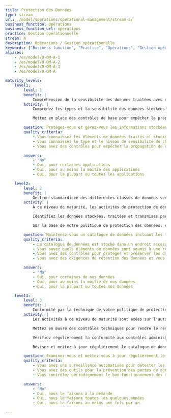 ```yaml
---
title: Protection des Données
type: stream
url: ./model/operations/operational-management/stream-a/
business_function: Opérations
business_function_url: operations
practice: Gestion opérationnelle
stream: A
description: Opérations / Gestion opérationnelle
keywords: ["Business function", "Practice", "Opérations", "Gestion opérationnelle"]
aliases:
    - /es/model/O-OM-A-1
    - /es/model/O-OM-A-2
    - /es/model/O-OM-A-3
    - /es/model/O-OM-A

maturity_levels:
    level1:
        level: 1
        benefit: |
            Compréhension de la sensibilité des données traitées avec des mesures dérivées à impact rapide
        activity: |
            Comprenez les types et la sensibilité des données stockées et traitées par vos applications et garantissez la bonne compréhension du devenir des données traitées (par ex. sauvegardes, partage avec des partenaires externes). À ce niveau de maturité, les informations recueillies peuvent être saisies sous différentes formes et dans différents endroits ; aucun catalogue de données à l'échelle de l'organisation n'est supposé exister. Protégez et gérez toutes les données associées à une application donnée conformément aux exigences de protection applicables aux données stockées et traitées les plus sensibles.

            Mettez en place des contrôles de base pour empêcher la propagation de données sensibles non assainies depuis les environnements de production vers des environnements de plus bas niveau. En veillant à ce que les données de production non assainies ne soient jamais propagées vers des environnements de plus bas niveau (non-production), vous pouvez concentrer les politiques et les activités de protection des données sur la production.

        question: Protégez-vous et gérez-vous les informations stockées et traitées par chaque application selon les exigences de protection des données?
        quality_criteria:
            - Vous connaissez les éléments de données traités et stockés par chaque application
            - Vous connaissez le type et le niveau de sensibilité de chaque élément de données identifié
            - Vous avez des contrôles pour empêcher la propagation de données sensibles non assainies de l'environnement de production vers les environnements inférieurs

        answers:
            - "No"
            - Oui, pour certaines applications
            - Oui, pour au moins la moitié des applications
            - Oui, pour la plupart ou toutes les applications

    level2:
        level: 2
        benefit: |
            Gestion standardisée des différentes classes de données sensibles
        activity: |
            À ce niveau de maturité, les activités de protection de données se concentrent sur votre façon de gérer les données en votre possession. Établissez des contrôles techniques et administratifs pour protéger la confidentialité des données sensibles ainsi que l'intégrité et la disponibilité de toutes les données en votre possession, de leur création / réception initiale jusqu'à la destruction des sauvegardes à la fin de leur période de rétention.

            Identifiez les données stockées, traitées et transmises par des applications et enregistrez les informations concernant leur type, leur niveau de sensibilité (classification) et leur(s) lieu(x) de stockage dans votre catalogue de données. Identifiez clairement les enregistrements ou les éléments de données soumis à une réglementation spécifique. Établir une source de référence concernant les données avec lesquelles vous travaillez permet une sélection plus fine de contrôles pour leur protection. La collecte de ces informations améliore l'exactitude, la pertinence et l'efficacité de vos réponses aux requêtes liées aux données (par ex. de la part des auditeurs, des équipes de réponse à incident ou des clients) et facilite les activités de modélisation des menaces et de conformité.

            Sur la base de votre politique de protection des données, établissez des processus et des procédures pour la protection et la conservation des données tout au long de leur cycle de vie, que ce soit au repos, en cours de traitement, ou en transit. Portez une attention particulière à la manipulation et à la protection des données sensibles en dehors du système de traitement actif, incluant, mais sans s'y limiter, le stockage, la rétention et la destruction des sauvegardes, et l'étiquetage, le chiffrement et la protection physique des supports de stockage hors ligne. Vos processus et procédures couvrent la mise en œuvre de tous les contrôles adoptés pour se conformer à la réglementation, aux restrictions contractuelles ou autres sur les lieux de stockage, l'accès de la part du personnel et autres facteurs.

        question: Maintenez-vous un catalogue de données incluant les types, les niveaux de sensibilité et les emplacements de traitement et de stockage ?
        quality_criteria:
            - Le catalogue de données est stocké dans un endroit accessible
            - Vous savez quels éléments de données sont soumis à une réglementation spécifique
            - Vous avez des contrôles pour protéger et préserver les données tout au long de leur durée de vie
            - Vous avez des exigences de rétention des données et vous détruisez les sauvegardes en temps voulu à la fin de la période de rétention

        answers:
            - "No"
            - Oui, pour certaines de nos données
            - Oui, pour au moins la moitié de nos données
            - Oui, pour la plupart ou toutes nos données

    level3:
        level: 3
        benefit: |
            Conformité par la technique de votre politique de protection des données
        activity: |
            Les activités à ce niveau de maturité sont axées sur l'automatisation de la protection des données, ce qui réduit votre dépendance à l'égard des efforts humains pour l'évaluation et la gestion de la conformité aux politiques. L’accent est mis sur les mécanismes de retours d'expérience et les examens proactifs, afin d’identifier et d’agir sur les possibilités d’amélioration des processus.

            Mettez en œuvre des contrôles techniques pour rendre le respect de votre politique de protection des données obligatoire et rendez opérationnel un suivi automatique pour détecter les infractions potentielles ou avérées. Vous pouvez utiliser une palette d'outils disponibles concernant la prévention des pertes de données, le contrôle d'accès et le suivi, ou la détection de comportements anormaux.

            Vérifiez régulièrement la conformité aux contrôles administratifs en vigueur et surveillez de près les performances et le fonctionnement opérationnel des mécanismes automatisés, y compris les sauvegardes et les suppressions d'enregistrements. Surveiller les outils permet de détecter et de signaler rapidement les pannes de l'automatisation, ce qui permet de prendre des mesures correctives efficacement.

            Révisez et mettez à jour régulièrement le catalogue de données afin de maintenir son exacte réflexion de votre jeu de données. Des examens et des mises à jour régulières des processus et des procédures maintiennent leur alignement sur vos politiques et vos priorités.

        question: Examinez-vous et mettez-vous à jour régulièrement le catalogue de données et vos politiques et procédures en matière de protection des données?
        quality_criteria:
            - Vous avez une surveillance automatisée pour détecter les violations potentielles ou réelles de la politique de protection des données
            - Vous avez des outils pour la prévention des pertes de données, le contrôle d'accès et la journalisation, ou la détection de comportements anormaux
            - Vous contrôlez périodiquement le bon fonctionnement des mécanismes automatisés, y compris les sauvegardes et les suppressions d'enregistrements

        answers:
            - "No"
            - Oui, nous le faisons à la demande
            - Oui, nous le faisons toutes les quelques années
            - Oui, nous le faisons au moins une fois par an

---
```

